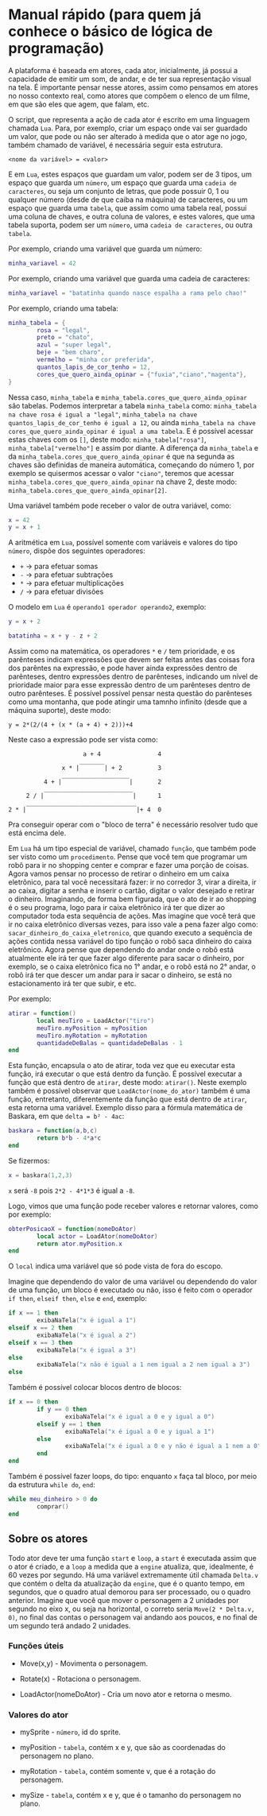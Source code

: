 # Manual rápido (para quem já conhece o básico de lógica de programação)

A plataforma é baseada em atores, cada ator, inicialmente, já possui a capacidade de emitir um som, de andar, e de ter sua representação visual na tela. É importante pensar nesse atores, assim como pensamos em atores no nosso contexto real, como atores que compõem o elenco de um filme, em que são eles que agem, que falam, etc.

O script, que representa a ação de cada ator é escrito em uma linguagem chamada `Lua`. Para, por exemplo, criar um espaço onde vai ser guardado um valor, que pode ou não ser alterado à medida que o ator age no jogo, também chamado de variável, é necessária seguir esta estrutura.

```
<nome da variável> = <valor>
```

E em `Lua`, estes espaços que guardam um valor, podem ser de 3 tipos, um espaço que guarda um `número`, um espaço que guarda uma `cadeia de caracteres`, ou seja um conjunto de letras, que pode possuir 0, 1 ou qualquer número (desde de que caiba na máquina) de caracteres, ou um espaço que guarda uma `tabela`, que assim como uma tabela real, possui uma coluna de chaves, e outra coluna de valores, e estes valores, que uma tabela suporta, podem ser um `número`, uma `cadeia de caracteres`, ou outra `tabela`.

Por exemplo, criando uma variável que guarda um número:

```lua
minha_variavel = 42
```

Por exemplo, criando uma variável que guarda uma cadeia de caracteres:

```lua
minha_variavel = "batatinha quando nasce espalha a rama pelo chao!"
```

Por exemplo, criando uma tabela:

```lua
minha_tabela = {
        rosa = "legal",
        preto = "chato",
        azul = "super legal",
        beje = "bem charo",
        vermelho = "minha cor preferida",
        quantos_lapis_de_cor_tenho = 12,
        cores_que_quero_ainda_opinar = {"fuxia","ciano","magenta"},
}
```

Nessa caso, `minha_tabela` e `minha_tabela.cores_que_quero_ainda_opinar` são tabelas. Podemos interpretar a tabela `minha_tabela` como: `minha_tabela na chave rosa é igual a "legal"`, `minha_tabela na chave quantos_lapis_de_cor_tenho é igual a 12`, ou ainda `minha_tabela na chave cores_que_quero_ainda_opinar é igual a uma tabela`. E é possível acessar estas chaves com os `[]`, deste modo: `minha_tabela["rosa"]`, `minha_tabela["vermelho"]` e assim por diante. A diferença da `minha_tabela` e da `minha_tabela.cores_que_quero_ainda_opinar` é que na segunda as chaves são definidas de maneira automática, começando do número 1, por exemplo se quisermos acessar o valor `"ciano"`, teremos que acessar `minha_tabela.cores_que_quero_ainda_opinar` na chave 2, deste modo: `minha_tabela.cores_que_quero_ainda_opinar[2]`.

Uma variável também pode receber o valor de outra variável, como:

```lua
x = 42
y = x + 1
```

A aritmética em `Lua`, possível somente com variáveis e valores do tipo `número`, dispõe dos seguintes operadores:

- `+` -> para efetuar somas
- `-` -> para efetuar subtrações
- `*` -> para efetuar multiplicações
- `/` -> para efetuar divisões

O modelo em `Lua` é `operando1 operador operando2`, exemplo:

```lua
y = x + 2
```

```lua
batatinha = x + y - z + 2
```

Assim como na matemática, os operadores `*` e `/` tem prioridade, e os parênteses indicam expressões que devem ser feitas antes das coisas fora dos parêntes na expressão, e pode haver ainda expressões dentro de parênteses, dentro expressões dentro de parênteses, indicando um nível de prioridade maior para esse expressão dentro de um parênteses dentro de outro parênteses. É possível possível pensar nesta questão do parênteses como uma montanha, que pode atingir uma tamnho infinito (desde que a máquina suporte), deste modo:

```
y = 2*(2/(4 + (x * (a + 4) + 2)))+4
```

Neste caso a expressão pode ser vista como:

```
                     a + 4                4
                    _______
               x * |       | + 2          3
               ___________________
          4 + |                   |       2
          _________________________
     2 / |                         |      1
     _______________________________ 
2 * |                               |+ 4  0
```

Pra conseguir operar com o "bloco de terra" é necessário resolver tudo que está encima dele.

Em `Lua` há um tipo especial de variável, chamado `função`, que também pode ser visto como um `procedimento`.
Pense que você tem que programar um robô para ir no shopping center e comprar e fazer uma porção de coisas. Agora vamos pensar no processo de retirar o dinheiro em um caixa eletrônico, para tal você necessitará fazer: ir no corredor 3, virar a direita, ir ao caixa, digitar a senha e inserir o cartão, digitar o valor desejado e retirar o dinheiro. Imaginando, de forma bem figurada, que o ato de ir ao shopping é o seu programa, logo para ir caixa eletrônico irá ter que dizer ao computador toda esta sequência de ações. Mas imagine que você terá que ir no caixa eletrônico diversas vezes, para isso vale a pena fazer algo como: `sacar_dinheiro_do_caixa_eletronico`, que quando executo a sequência de ações contida nessa variável do tipo função o robô saca dinheiro do caixa eletrônico. Agora pense que dependendo do andar onde o robô está atualmente ele irá ter que fazer algo diferente para sacar o dinheiro, por exemplo, se o caixa eletrônico fica no 1° andar, e o robô está no 2° andar, o robô irá ter que descer um andar para ir sacar o dinheiro, se está no estacionamento irá ter que subir, e etc.

Por exemplo:

```lua
atirar = function()
        local meuTiro = LoadActor("tiro")
        meuTiro.myPosition = myPosition
        meuTiro.myRotation = myRotation
        quantidadeDeBalas = quantidadeDeBalas - 1
end
```

Esta função, encapsula o ato de atirar, toda vez que eu executar esta função, irá executar o que está dentro da função. É possível executar a função que está dentro de `atirar`, deste modo: `atirar()`. Neste exemplo também é possível observar que `LoadActor(nome_do_ator)` também é uma função, entretanto, diferentemente da função que está dentro de `atirar`, esta retorna uma variável. Exemplo disso para a fórmula matemática de Baskara, em que `delta = b² - 4ac`:

```lua
baskara = function(a,b,c)
        return b*b - 4*a*c
end
```

Se fizermos:

```lua
x = baskara(1,2,3)
```

`x` será `-8` pois `2*2 - 4*1*3` é igual a `-8`. 

Logo, vimos que uma função pode receber valores e retornar valores, como por exemplo:

```lua
obterPosicaoX = function(nomeDoAtor)
        local actor = LoadAtor(nomeDoAtor)
        return ator.myPosition.x
end
```

O `local` indica uma variável que só pode vista de fora do escopo.

Imagine que dependendo do valor de uma variável ou dependendo do valor de uma função, um bloco é executado ou não, isso é feito com o operador `if then`, `elseif then`, `else` e `end`, exemplo:

```lua
if x == 1 then
        exibaNaTela("x é igual a 1")
elseif x == 2 then
        exibaNaTela("x é igual a 2")
elseif x == 3 then
        exibaNaTela("x é igual a 3")
else
        exibaNaTela("x não é igual a 1 nem igual a 2 nem igual a 3")
else
```

Também é possível colocar blocos dentro de blocos:

```lua
if x == 0 then
        if y == 0 then
                exibaNaTela("x é igual a 0 e y igual a 0")  
        elseif y == 1 then
                exibaNaTela("x é igual a 0 e y igual a 1")  
        else
                exibaNaTela("x é igual a 0 e y não é igual a 1 nem a 0")
        end
end
```

Também é possível fazer loops, do tipo: enquanto `x` faça tal bloco, por meio da estrutura `while do`, `end`:

```lua
while meu_dinheiro > 0 do
        comprar()
end
```

## Sobre os atores

Todo ator deve ter uma função `start` e `loop`, a `start` é executada assim que o ator é criado, e a `loop` a medida que a `engine` atualiza, que, idealmente, é 60 vezes por segundo. Há uma variável extremamente útil chamada `Delta.v` que contém o delta da atualização da `engine`, que é o quanto tempo, em segundos, que o quadro atual demorou para ser processado, ou o quadro anterior. Imagine que você que mover o personagem a 2 unidades por segundo no eixo x, ou seja na horizontal, o correto seria `Move(2 * Delta.v, 0)`, no final das contas o personagem vai andando aos poucos, e no final de um segundo terá andado 2 unidades.

### Funções úteis

- Move(x,y) - Movimenta o personagem.

- Rotate(x) - Rotaciona o personagem.

- LoadActor(nomeDoAtor) - Cria um novo ator e retorna o mesmo.

### Valores do ator

- mySprite - `número`, id do sprite.

- myPosition - `tabela`, contém x e y, que são as coordenadas do personagem no plano.

- myRotation - `tabela`, contém somente v, que é a rotação do personagem.

- mySize - `tabela`, contém x e y, que é o tamanho do personagem no plano.



